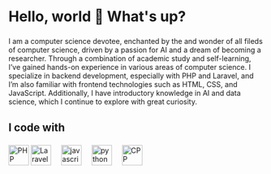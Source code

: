 <h1 align="left">Hello, world 👋 What's up?</h1>

###

<p align="left">I am a computer science devotee, enchanted by the and wonder of all fileds of computer science, driven by a passion for AI and a dream of becoming a researcher. Through a combination of academic study and self-learning, I’ve gained hands-on experience in various areas of computer science. I specialize in backend development, especially with PHP and Laravel, and I’m also familiar with frontend technologies such as HTML, CSS, and JavaScript. Additionally, I have introductory knowledge in AI and data science, which I continue to explore with great curiosity.</p>

###

<h2 align="left">I code with</h2>

###

<div align="left">
  <picture>
    <source media="" srcset="https://www.svgrepo.com/show/452088/php.svg">
    <img src="https://www.svgrepo.com/show/452088/php.svg" height="40" alt="PHP logo"  />
  </picture>
  <span width="12"></span>
  <picture>
    <source media="" srcset="https://www.svgrepo.com/show/353985/laravel.svg">
    <img src="https://www.svgrepo.com/show/353985/laravel.svg" height="40" alt="Laravel logo"  />
  </picture>
  <img width="12" />
  <picture>
    <source media="" srcset="https://cdn.jsdelivr.net/gh/devicons/devicon/icons/javascript/javascript-original.svg">
    <img src="https://cdn.jsdelivr.net/gh/devicons/devicon/icons/javascript/javascript-original.svg" height="40" alt="javascript logo"  />
  </picture>
  <img width="12" />
  <picture>
    <source media="" srcset="https://www.svgrepo.com/show/374016/python.svg">
    <img src="https://www.svgrepo.com/show/374016/python.svg" height="40" alt="python logo"  />
  </picture>
  <img width="12" />
  <picture>
    <source media="" srcset="https://www.svgrepo.com/show/373528/cpp3.svg">
    <img src="https://www.svgrepo.com/show/373528/cpp3.svg" height="40" alt="CPP logo"  />
  </picture>
  <img width="12" />
</div>

###
